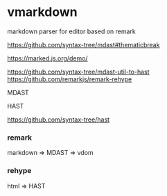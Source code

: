 # vmarkdown
markdown parser for editor based on remark


https://github.com/syntax-tree/mdast#thematicbreak

https://marked.js.org/demo/

https://github.com/syntax-tree/mdast-util-to-hast
https://github.com/remarkjs/remark-rehype



MDAST


HAST

https://github.com/syntax-tree/hast


### remark

markdown => MDAST => vdom



### rehype

html => HAST